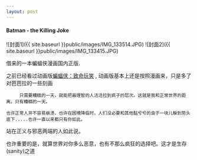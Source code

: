 ```yaml
---
layout: post
---
```


#### Batman - the Killing Joke

![封面1]({{ site.baseurl }}public/images/IMG_133514.JPG)
![封面2]({{ site.baseurl }}public/images/IMG_133415.JPG)


借来的一本蝙蝠侠漫画国内正版.

之前已经看过动画版[蝙蝠侠：致命玩笑](https://movie.douban.com/subject/26692652/) , 动画版基本上还是按照漫画来，只是多了对芭芭拉的一些刻画

```
​     只需要糟糕的一天，就能把最理智的人活活拉到疯子的层次。这就是我和正常世界的距离。只有糟糕的一天。
```

```
也许正常人并不容易崩溃，也许在困境降临时，人们没必要和其他黏兮兮的虫子一块儿躲到势头底下.....也许一直以来都只有你如此。
```

站在正义与邪恶两端的人如此说。

也许重要的是，就算世界对你多么恶意，也有不那么疯狂的选择吧。这才是生存(sanity)之道
